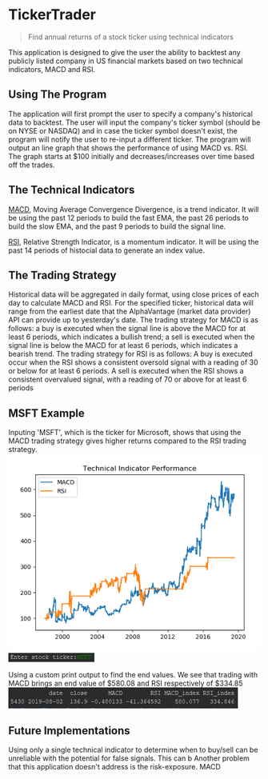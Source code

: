 # TickerTrader
>Find annual returns of a stock ticker using technical indicators

This application is designed to give the user the ability to backtest any publicly listed company in US financial markets based on two technical indicators, MACD and RSI.

## Using The Program
The application will first prompt the user to specify a company's historical data to backtest. The user will input the company's ticker symbol (should be on NYSE or NASDAQ) and in case the ticker symbol doesn't exist, the program will notify the user to re-input a different ticker. The program will output an line graph that shows the performance of using MACD vs. RSI. The graph starts at $100 initially and decreases/increases over time based off the trades. 

## The Technical Indicators
[MACD](https://www.investopedia.com/terms/m/macd.asp), Moving Average Convergence Divergence, is a trend indicator. It will be using the past 12 periods to build the fast EMA, the past 26 periods to build the slow EMA, and the past 9 periods to build the signal line.

[RSI](https://www.investopedia.com/terms/r/rsi.asp), Relative Strength Indicator, is a momentum indicator. It will be using the past 14 periods of histocial data to generate an index value.

## The Trading Strategy
Historical data will be aggregated in daily format, using close prices of each day to calculate MACD and RSI. For the specified ticker, historical data will range from the earliest date that the AlphaVantage (market data provider) API can provide up to yesterday's date. The trading strategy for MACD is as follows: a buy is executed when the signal line is above the MACD for at least 6 periods, which indicates a bullish trend; a sell is executed when the signal line is below the MACD for at least 6 periods, which indicates a bearish trend. The trading strategy for RSI is as follows: A buy is executed occur when the RSI shows a consistent oversold signal with a reading of 30 or below for at least 6 periods. A sell is executed when the RSI shows a consistent overvalued signal, with a reading of 70 or above for at least 6 periods

## MSFT Example
Inputing 'MSFT', which is the ticker for Microsoft, shows that using the MACD trading strategy gives higher returns compared to the RSI trading strategy.
![alt text](https://github.com/ssamarakoon/TickerTrader/blob/master/doc/figure.PNG)
![alt text](https://github.com/ssamarakoon/TickerTrader/blob/master/doc/figure1.PNG)

Using a custom print output to find the end values. We see that trading with MACD brings an end value of $580.08 and RSI respectively of $334.85
![alt text](https://github.com/ssamarakoon/TickerTrader/blob/master/doc/figure2.PNG)

## Future Implementations
Using only a single technical indicator to determine when to buy/sell can be unreliable with the potential for false signals. This can b
Another problem that this application doesn't address is the risk-exposure. MACD 

